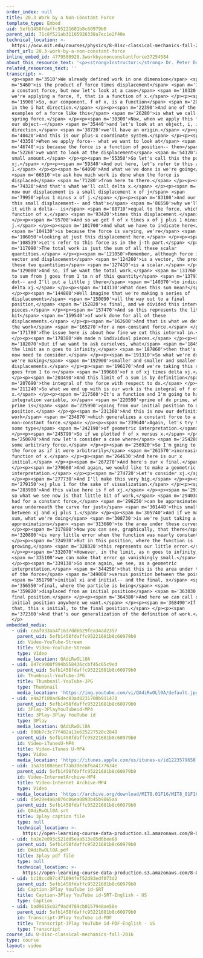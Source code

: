 ```yaml
---
order_index: null
title: 20.3 Work by a Non-Constant Force
template_type: Embed
uid: 5efb1458fdaffc95221681b8c60979b0
parent_uid: 71c8f521ab31165926338a7ec1e2f40e
technical_location: >-
  https://ocw.mit.edu/courses/physics/8-01sc-classical-mechanics-fall-2016/week-7-kinetic-energy-and-work/20.3-work-by-a-non-constant-force/20.3-work-by-a-non-constant-force
short_url: 20.3-work-by-a-non-constant-force
inline_embed_id: 4779588920.3workbyanonconstantforce37254584
about_this_resource_text: '<p><strong>Instructor:</strong> Dr. Peter Dourmashkin</p>'
related_resources_text: ''
transcript: >-
  <p><span m='3510'>We already defined work in one dimension</span> <span
  m='5460'>is the product of force times displacement</span> <span m='7290'>for
  a constant force, but now let's look at a case</span> <span m='10320'>where
  we're applying a force, f, that is a function of x.</span> </p><p><span
  m='15900'>So, our component, f of x, is a function</span> <span m='20010'>of x
  in the i hat direction.</span> </p><p><span m='22390'>And one of the simplest
  examples of a force like this</span> <span m='26280'>is what we call the
  spring force.</span> </p><p><span m='30300'>Now, when we apply this force to
  our object--</span> <span m='35440'>and let's look at an object, i, i hat
  direction,</span> <span m='38720'>we'll have an origin.</span> </p><p><span
  m='40420'>And this is our plus-x coordinate system.</span> </p><p><span
  m='43350'>When we apply force-- what we want to look at</span> <span
  m='46740'>is because the force is a function of position-- then</span> <span
  m='52260'>we want to look at the displacement</span> <span m='54120'>over a
  small amount.</span> </p><p><span m='55350'>So let's call this the point
  xj.</span> </p><p><span m='59340'>And out here, let's refer to this as xj plus
  1.</span> </p><p><span m='64090'>And what we've done is we're going</span>
  <span m='66510'>to ask how much work is done when the force is
  displaced</span> <span m='71280'>from here to there.</span> </p><p><span
  m='74320'>And that's what we'll call delta x.</span> </p><p><span m='76260'>So
  now our displacement is a small displacement x of j</span> <span
  m='79950'>plus 1 minus x of j.</span> </p><p><span m='83100'>And our work for
  this small displacement-- and that's</span> <span m='86550'>why we'll indicate
  it with a delta-- is</span> <span m='88710'>equal to the force, which is a
  function of x,</span> <span m='93420'>times this displacement.</span>
  </p><p><span m='95700'>And so we get f of x times x of j plus 1 minus x of
  j.</span> </p><p><span m='101700'>And what we have to indicate here</span>
  <span m='104130'>is because the force is varying, we're</span> <span
  m='106050'>looking at just this displacement here.</span> </p><p><span
  m='108539'>Let's refer to this force as in the j-th part.</span> </p><p><span
  m='117090'>The total work is just the sum of all these scalar
  quantities.</span> </p><p><span m='121050'>Remember, although force is a
  vector and displacement</span> <span m='124260'>is a vector, the product of
  these two quantities</span> <span m='127410'>is a scalar.</span> </p><p><span
  m='129000'>And so, if we want the total work,</span> <span m='131760'>we have
  to sum from j goes from 1 to n of this quantity</span> <span m='137970'>f of j
  dot-- and I'll put a little j there</span> <span m='140370'>to indicate that--
  delta xj.</span> </p><p><span m='143130'>What does this sum mean?</span>
  </p><p><span m='144880'>Well imagine that we're making a series of
  displacements</span> <span m='150090'>all the way out to a final
  position,</span> <span m='152820'>x final, and we divided this interval into n
  pieces.</span> </p><p><span m='157470'>And so this represents the little
  bit</span> <span m='159540'>of work done for all of these
  displacements.</span> </p><p><span m='162600'>And that is what we define to be
  the work</span> <span m='165270'>for a non-constant force.</span> </p><p><span
  m='171780'>The issue here is about how fine we cut this interval in.</span>
  </p><p><span m='178380'>We made n individual pieces.</span> </p><p><span
  m='182070'>But if we want to ask ourselves, what</span> <span m='184560'>is
  the limit as n goes to infinity,</span> <span m='187860'>then that's what we
  now need to consider.</span> </p><p><span m='191310'>So what we're doing is
  we're making</span> <span m='192900'>smaller and smaller and smaller little
  displacements.</span> </p><p><span m='196170'>And we're taking this sum-- j
  goes from 1 to n</span> <span m='199660'>of x of xj times delta xj.</span>
  </p><p><span m='203490'>And this limit of a sum is by definition</span> <span
  m='207690'>the integral of the force with respect to dx.</span> </p><p><span
  m='211240'>So what we end up with is our work is the integral of f of
  x.</span> </p><p><span m='217560'>It's a function and I'm going to have an
  integration variable, x</span> <span m='220590'>prime of dx prime, where x
  prime is</span> <span m='225990'>going from our initial position to our final
  position.</span> </p><p><span m='231360'>And this is now our definition of
  work</span> <span m='234870'>which generalizes a constant force to a
  non-constant force.</span> </p><p><span m='239640'>Again, let's try to look at
  some type</span> <span m='242190'>of geometric interpretation.</span>
  </p><p><span m='245790'>So if we plotted f of x versus x.</span> </p><p><span
  m='250070'>And now let's consider a case where</span> <span m='254280'>we have
  some arbitrary force.</span> </p><p><span m='256920'>So I'm going to just draw
  the force as if it were arbitrarily</span> <span m='261570'>increasing as a
  function of x.</span> </p><p><span m='264630'>And here is our x
  initial.</span> </p><p><span m='267270'>And here's our x final.</span>
  </p><p><span m='270660'>And again, we would like to make a geometric
  interpretation.</span> </p><p><span m='274720'>Let's consider xj.</span>
  </p><p><span m='277730'>And I'll make this very big.</span> </p><p><span
  m='279150'>xj plus 1 for the sake of visualization.</span> </p><p><span
  m='283980'>And this value here is f of xj.</span> </p><p><span m='291030'>And
  so what we see now is that little bit of work,</span> <span m='294030'>like we
  had for a constant force,</span> <span m='296250'>can be approximated as the
  area underneath the curve for just</span> <span m='301440'>this small interval
  between xj and xj plus 1.</span> </p><p><span m='305740'>And if we make this
  sum, what we're doing</span> <span m='308730'>is we're just taking a series of
  approximations</span> <span m='313680'>to the area under these curves.</span>
  </p><p><span m='317880'>Now you can see, graphically, that there</span> <span
  m='320880'>is very little error when the function was nearly constant.</span>
  </p><p><span m='324930'>But in this position, where the function is
  growing,</span> <span m='328320'>this represents our little error.</span>
  </p><p><span m='332070'>However, in the limit, as n goes to infinity,</span>
  <span m='335100'>we can make that error go vanishingly small.</span>
  </p><p><span m='339130'>So once again, we see, as a geometric
  interpretation,</span> <span m='344250'>that this is the area under the curve
  of the force</span> <span m='349000'>versus position between the points</span>
  <span m='351790'>initial xi and initial-- and the final, x</span> <span
  m='356550'>final, where the particle is being</span> <span
  m='359820'>displaced from an initial position</span> <span m='363030'>to some
  final position.</span> </p><p><span m='364380'>And here we can call our
  initial position anywhere we want.</span> </p><p><span m='368490'>If I write
  that, this x initial, to the final position.</span> </p><p><span
  m='372360'>And that's our generalization of the definition of work.</span>
  </p>
embedded_media:
  - uid: ceaf033aa4f1637dd6b29fea34ad2357
    parent_uid: 5efb1458fdaffc95221681b8c60979b0
    id: Video-YouTube-Stream
    title: Video-YouTube-Stream
    type: Video
    media_location: QAdiRwOLl0A
  - uid: 047c9900f994b558436ccbf45c65c9ed
    parent_uid: 5efb1458fdaffc95221681b8c60979b0
    id: Thumbnail-YouTube-JPG
    title: Thumbnail-YouTube-JPG
    type: Thumbnail
    media_location: 'https://img.youtube.com/vi/QAdiRwOLl0A/default.jpg'
  - uid: e4a2f180ad6dec83ad8231700b911470
    parent_uid: 5efb1458fdaffc95221681b8c60979b0
    id: 3Play-3PlayYouTubeid-MP4
    title: 3Play-3Play YouTube id
    type: 3Play
    media_location: QAdiRwOLl0A
  - uid: 898b7c3c77f482a13e625227520c2848
    parent_uid: 5efb1458fdaffc95221681b8c60979b0
    id: Video-iTunesU-MP4
    title: Video-iTunes U-MP4
    type: Video
    media_location: 'https://itunes.apple.com/us/itunes-u/id1223579658'
  - uid: 15a78108e6ecf7ab3dec6f6a4177634e
    parent_uid: 5efb1458fdaffc95221681b8c60979b0
    id: Video-InternetArchive-MP4
    title: Video-Internet Archive-MP4
    type: Video
    media_location: 'https://archive.org/download/MIT8.01F16/MIT8_01F16_L20v03_360p.mp4'
  - uid: d5e28e4a6a076c06ea0893b45b9865aa
    parent_uid: 5efb1458fdaffc95221681b8c60979b0
    id: QAdiRwOLl0A.srt
    title: 3play caption file
    type: null
    technical_location: >-
      https://open-learning-course-data-production.s3.amazonaws.com/8-01sc-classical-mechanics-fall-2016/d5e28e4a6a076c06ea0893b45b9865aa_QAdiRwOLl0A.srt
  - uid: ba2e2e093c521dd5eaa513e85d6bee68
    parent_uid: 5efb1458fdaffc95221681b8c60979b0
    id: QAdiRwOLl0A.pdf
    title: 3play pdf file
    type: null
    technical_location: >-
      https://open-learning-course-data-production.s3.amazonaws.com/8-01sc-classical-mechanics-fall-2016/ba2e2e093c521dd5eaa513e85d6bee68_QAdiRwOLl0A.pdf
  - uid: bc19ccd97c471094fef52d83edf073d2
    parent_uid: 5efb1458fdaffc95221681b8c60979b0
    id: Caption-3Play YouTube id-SRT
    title: Caption-3Play YouTube id-SRT-English - US
    type: Caption
  - uid: bad9615c02f9ad4789cb0157948ae58e
    parent_uid: 5efb1458fdaffc95221681b8c60979b0
    id: Transcript-3Play YouTube id-PDF
    title: Transcript-3Play YouTube id-PDF-English - US
    type: Transcript
course_id: 8-01sc-classical-mechanics-fall-2016
type: course
layout: video
---
```

